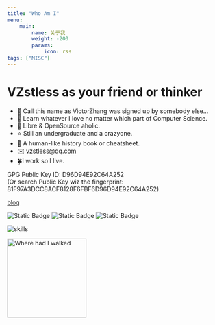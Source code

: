 ```yaml
---
title: "Who Am I"
menu:
    main:
        name: 关于我
        weight: -200
        params:
            icon: rss
tags: ["MISC"]
---
```


# VZstless as your friend or thinker

- 🍥 Call this name as VictorZhang was signed up by somebody else...
- 👻 Learn whatever I love no matter which part of Computer Science.
- 🐣 Libre & OpenSource aholic.
- ⭐ Still an undergraduate and a crazyone.
- 🐧 A human-like history book or cheatsheet.
- ✉️ vzstless@qq.com
- 🍀I work so I live.

GPG Public Key ID: D96D94E92C64A252  
(Or search Public Key wiz the fingerprint: 81F97A3DCC8ACF8128F6FBF6D96D94E92C64A252)
  
  <a href="http://vzstless.moe">blog</a>
  
  ![Static Badge](https://img.shields.io/badge/telegram-VZstless-blue) ![Static Badge](https://img.shields.io/badge/Discord-VZstless-purple) ![Static Badge](https://img.shields.io/badge/bilibili-VZstless-pink)

![skills](https://skillicons.dev/icons?i=arch,ubuntu,debian,nix,plan9,bash,powershell,cloudflare,python,julia,javascript,scala,go,c,haskell,ts,regex,react,fastapi,git,github,githubactions,notion,ps,htmx,jquery,vscode,vim,azure,emacs,)

<img src="https://github-readme-stats-one-bice.vercel.app/api?username=victorzhangai&count_private=true&theme=calm&show_icons=true&include_all_commits=true&role=OWNER,ORGANIZATION_MEMBER,COLLABORATOR" alt="Where had I walked" height="185px" /> <!-- img src="https://github-readme-stats-one-bice.vercel.app/api/top-langs/?username=victorzhangai&layout=compact&langs_count=8&theme=calm&role=OWNER,ORGANIZATION_MEMBER" alt="Mostly Used" height="185px" / -->
